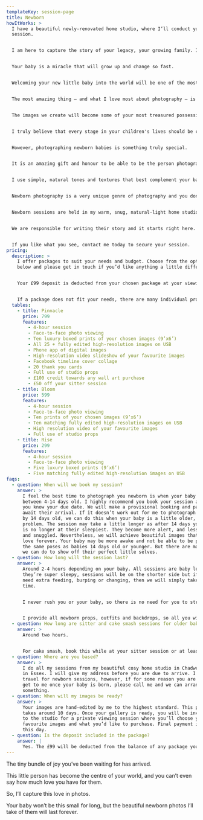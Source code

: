 ```yaml
---
templateKey: session-page
title: Newborn
howItWorks: >
  I have a beautiful newly-renovated home studio, where I’ll conduct your
  session. 


  I am here to capture the story of your legacy, your growing family. I’ll create and freeze the memory of the new love you have for your little baby. These images will invoke the memories of when you first met. 


  Your baby is a miracle that will grow up and change so fast. 


  Welcoming your new little baby into the world will be one of the most emotional and incredible experiences of your life. I want to capture those feelings for you, document them for you to hold onto forever – give you a moment frozen in time that will go on to become a family visual heirloom. 


  The most amazing thing – and what I love most about photography – is it has the power to transport you back to all those incredible moments. I love the feeling of creating an image that will bring back the emotions we experience at a particular moment in our lives. 


  The images we create will become some of your most treasured possessions. I love creating these images which will decorate your home with memories of this incredible chapter in your life.  


  I truly believe that every stage in your children's lives should be celebrated and captured. 


  However, photographing newborn babies is something truly special.


  It is an amazing gift and honour to be able to be the person photographing them. My aim is to create beautiful, soft and timeless images. 


  I use simple, natural tones and textures that best complement your baby. I feel the best time to photograph newborns is between 7 and 15 days old, and I’d highly recommend you book your session as soon as you know your due date. We’ll make a provisional booking for 10 days after your due date, and we can adjust this if your baby is early or late. 


  Newborn photography is a very unique genre of photography and you don't get a second chance to get it right. I love creating and working in a calm and peaceful environment during my newborn sessions, as this allows us all to have a truly magical experience. 


  Newborn sessions are held in my warm, snug, natural-light home studio in Essex. My studio is filled with simple, natural textures, wraps and minimalist props, which will all available for use during your session. I would also always encourage, parents & siblings to get involved in the images too.


  We are responsible for writing their story and it starts right here. 


  If you like what you see, contact me today to secure your session.
pricing:
  description: >
    I offer packages to suit your needs and budget. Choose from the options
    below and please get in touch if you’d like anything a little different.


    Your £99 deposit is deducted from your chosen package at your viewing & ordering appointment.


    If a package does not fit your needs, there are many individual products you can chose from, additional to your session fee.
  tables:
    - title: Pinnacle
      price: 799
      features:
        - 4-hour session
        - Face-to-face photo viewing
        - Ten luxury boxed prints of your chosen images (9’x6’)
        - All 25 + fully edited high-resolution images on USB
        - Phone app of digital images
        - High-resolution video slideshow of your favourite images
        - Facebook timeline cover collage
        - 20 thank you cards
        - Full use of studio props
        - £100 credit towards any wall art purchase
        - £50 off your sitter session
    - title: Bloom
      price: 599
      features:
        - 4-hour session
        - Face-to-face photo viewing
        - Ten prints of your chosen images (9’x6’)
        - Ten matching fully edited high-resolution images on USB
        - High resolution video of your favourite images
        - Full use of studio props
    - title: Rise
      price: 299
      features:
        - 4-hour session
        - Face-to-face photo viewing
        - Five luxury boxed prints (9’x6’)
        - Five matching fully edited high-resolution images on USB
faqs:
  - question: When will we book my session?
    answer: >
      I feel the best time to photograph you newborn is when your baby is
      between 4-14 days old. I highly recommend you book your session as soon as
      you know your due date. We will make a provisional booking and patiently
      await their arrival. If it doesn’t work out for me to photograph your baby
      by 14 days old, we can do this when your baby is a little older, no
      problem. The session may take a little longer as after 14 days your baby
      is no longer at their sleepiest. They become more alert, and less curled
      and snuggled. Nevertheless, we will achieve beautiful images that you’ll
      love forever. Your baby may be more awake and not be able to be put into
      the same poses as babies 14 days old or younger. But there are many poses
      we can do to show off their perfect little selves.
  - question: How long will the session last?
    answer: >
      Around 2-4 hours depending on your baby. All sessions are baby led, so if
      they’re super sleepy, sessions will be on the shorter side but if they
      need extra feeding, burping or changing, then we will simply take more
      time. 


      I never rush you or your baby, so there is no need for you to stress if baby needs extra feeds (I am known for my patience, even though my husband may disagree!) Please don’t have anything planned for directly after your session though, as we can possibly go over time. 


      I provide all newborn props, outfits and backdrops, so all you will need to bring to your session are the baby’s feeds, with some extra to be on the safe side – and a backup outfit for mum and dad in case of any accidents. I’ll email you how to prep for your session before it, with more in-depth information of what to expect, what to wear, and my address. 
  - question: How long are sitter and cake smash sessions for older babies?
    answer: >
      Around two hours.


      For cake smash, book this while at your sitter session or at least six months before the birthday, to make sure i can fit you in.
  - question: Where are you based?
    answer: >
      I do all my sessions from my beautiful cosy home studio in Chadwell Heath
      in Essex. I will give my address before you are due to arrive. I don’t
      travel for newborn sessions, however, if for some reason you are unable to
      get to me once your baby is born, please call me and we can arrange
      something.
  - question: When will my images be ready?
    answer: >
      Your images are hand-edited by me to the highest standard. This process
      takes around 10 days. Once your gallery is ready, you will be invited back
      to the studio for a private viewing session where you’ll choose your
      favourite images and what you’d like to purchase. Final payment is made on
      this day. 
  - question: Is the deposit included in the package?
    answer: |
      Yes. The £99 will be deducted from the balance of any package you choose.
---
```

The tiny bundle of joy you’ve been waiting for has arrived.

This little person has become the centre of your world, and you can’t even say how much
love you have for them.

So, I’ll capture this love in photos.

Your baby won’t be this small for long, but the beautiful newborn photos I’ll take of them
will last forever.